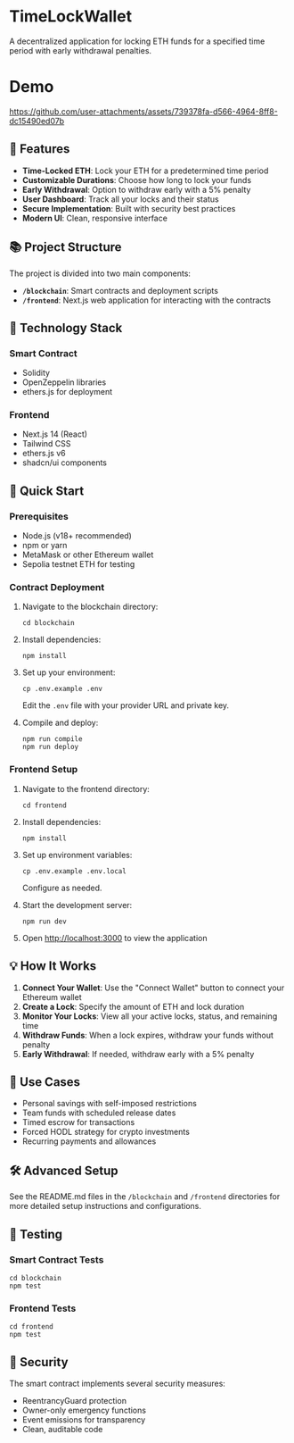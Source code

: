 # TimeLockWallet

A decentralized application for locking ETH funds for a specified time period with early withdrawal penalties.

# Demo

https://github.com/user-attachments/assets/739378fa-d566-4964-8ff8-dc15490ed07b


## 🌟 Features

- **Time-Locked ETH**: Lock your ETH for a predetermined time period
- **Customizable Durations**: Choose how long to lock your funds
- **Early Withdrawal**: Option to withdraw early with a 5% penalty
- **User Dashboard**: Track all your locks and their status
- **Secure Implementation**: Built with security best practices
- **Modern UI**: Clean, responsive interface

## 📚 Project Structure

The project is divided into two main components:

- **`/blockchain`**: Smart contracts and deployment scripts
- **`/frontend`**: Next.js web application for interacting with the contracts

## 🔧 Technology Stack

### Smart Contract
- Solidity
- OpenZeppelin libraries
- ethers.js for deployment

### Frontend
- Next.js 14 (React)
- Tailwind CSS
- ethers.js v6
- shadcn/ui components

## 🚀 Quick Start

### Prerequisites
- Node.js (v18+ recommended)
- npm or yarn
- MetaMask or other Ethereum wallet
- Sepolia testnet ETH for testing

### Contract Deployment

1. Navigate to the blockchain directory:
   ```
   cd blockchain
   ```

2. Install dependencies:
   ```
   npm install
   ```

3. Set up your environment:
   ```
   cp .env.example .env
   ```
   Edit the `.env` file with your provider URL and private key.

4. Compile and deploy:
   ```
   npm run compile
   npm run deploy
   ```

### Frontend Setup

1. Navigate to the frontend directory:
   ```
   cd frontend
   ```

2. Install dependencies:
   ```
   npm install
   ```

3. Set up environment variables:
   ```
   cp .env.example .env.local
   ```
   Configure as needed.

4. Start the development server:
   ```
   npm run dev
   ```

5. Open [http://localhost:3000](http://localhost:3000) to view the application

## 💡 How It Works

1. **Connect Your Wallet**: Use the "Connect Wallet" button to connect your Ethereum wallet
2. **Create a Lock**: Specify the amount of ETH and lock duration
3. **Monitor Your Locks**: View all your active locks, status, and remaining time
4. **Withdraw Funds**: When a lock expires, withdraw your funds without penalty
5. **Early Withdrawal**: If needed, withdraw early with a 5% penalty

## 💼 Use Cases

- Personal savings with self-imposed restrictions
- Team funds with scheduled release dates
- Timed escrow for transactions
- Forced HODL strategy for crypto investments
- Recurring payments and allowances

## 🛠️ Advanced Setup

See the README.md files in the `/blockchain` and `/frontend` directories for more detailed setup instructions and configurations.

## 🧪 Testing

### Smart Contract Tests
```
cd blockchain
npm test
```

### Frontend Tests
```
cd frontend
npm test
```

## 🔐 Security

The smart contract implements several security measures:
- ReentrancyGuard protection
- Owner-only emergency functions
- Event emissions for transparency
- Clean, auditable code
